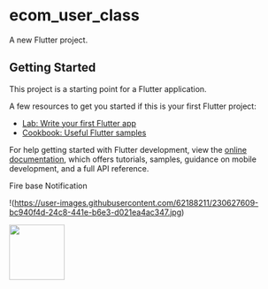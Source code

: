 # ecom_user_class

A new Flutter project.

## Getting Started

This project is a starting point for a Flutter application.

A few resources to get you started if this is your first Flutter project:

- [Lab: Write your first Flutter app](https://docs.flutter.dev/get-started/codelab)
- [Cookbook: Useful Flutter samples](https://docs.flutter.dev/cookbook)

For help getting started with Flutter development, view the
[online documentation](https://docs.flutter.dev/), which offers tutorials,
samples, guidance on mobile development, and a full API reference.

Fire base Notification

!(https://user-images.githubusercontent.com/62188211/230627609-bc940f4d-24c8-441e-b6e3-d021ea4ac347.jpg)

<img src="[https://your-image-url.type](https://user-images.githubusercontent.com/62188211/230627609-bc940f4d-24c8-441e-b6e3-d021ea4ac347.jpg)" width="100" height="100">
